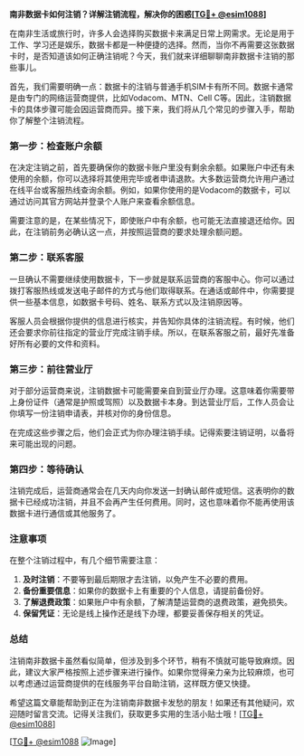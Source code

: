 **南非数据卡如何注销？详解注销流程，解决你的困惑[[TG💪+ @esim1088](https://t.me/s/esim1088)]**

在南非生活或旅行时，许多人会选择购买数据卡来满足日常上网需求。无论是用于工作、学习还是娱乐，数据卡都是一种便捷的选择。然而，当你不再需要这张数据卡时，是否知道该如何正确注销呢？今天，我们就来详细聊聊南非数据卡注销的那些事儿。

首先，我们需要明确一点：数据卡的注销与普通手机SIM卡有所不同。数据卡通常是由专门的网络运营商提供，比如Vodacom、MTN、Cell C等。因此，注销数据卡的具体步骤可能会因运营商而异。接下来，我们将从几个常见的步骤入手，帮助你了解整个注销流程。

### 第一步：检查账户余额

在决定注销之前，首先要确保你的数据卡账户里没有剩余余额。如果账户中还有未使用的余额，你可以选择将其使用完毕或者申请退款。大多数运营商允许用户通过在线平台或客服热线查询余额。例如，如果你使用的是Vodacom的数据卡，可以通过访问其官方网站并登录个人账户来查看余额信息。

需要注意的是，在某些情况下，即使账户中有余额，也可能无法直接退还给你。因此，在注销前务必确认这一点，并按照运营商的要求处理余额问题。

### 第二步：联系客服

一旦确认不需要继续使用数据卡，下一步就是联系运营商的客服中心。你可以通过拨打客服热线或发送电子邮件的方式与他们取得联系。在通话或邮件中，你需要提供一些基本信息，如数据卡号码、姓名、联系方式以及注销原因等。

客服人员会根据你提供的信息进行核实，并告知你具体的注销流程。有时候，他们还会要求你前往指定的营业厅完成注销手续。所以，在联系客服之前，最好先准备好所有必要的文件和资料。

### 第三步：前往营业厅

对于部分运营商来说，注销数据卡可能需要亲自到营业厅办理。这意味着你需要带上身份证件（通常是护照或驾照）以及数据卡本身。到达营业厅后，工作人员会让你填写一份注销申请表，并核对你的身份信息。

在完成这些步骤之后，他们会正式为你办理注销手续。记得索要注销证明，以备将来可能出现的问题。

### 第四步：等待确认

注销完成后，运营商通常会在几天内向你发送一封确认邮件或短信。这表明你的数据卡已经成功注销，并且不会再产生任何费用。同时，这也意味着你不能再使用该数据卡进行通信或其他服务了。

### 注意事项

在整个注销过程中，有几个细节需要注意：

1. **及时注销**：不要等到最后期限才去注销，以免产生不必要的费用。
2. **备份重要信息**：如果你的数据卡上有重要的个人信息，请提前备份好。
3. **了解退费政策**：如果账户中有余额，了解清楚运营商的退费政策，避免损失。
4. **保留凭证**：无论是线上操作还是线下办理，都要妥善保存相关的凭证。

### 总结

注销南非数据卡虽然看似简单，但涉及到多个环节，稍有不慎就可能导致麻烦。因此，建议大家严格按照上述步骤来进行操作。如果你觉得亲力亲为比较麻烦，也可以考虑通过运营商提供的在线服务平台自助注销，这样既方便又快捷。

希望这篇文章能帮助到正在为注销南非数据卡发愁的朋友！如果还有其他疑问，欢迎随时留言交流。记得关注我们，获取更多实用的生活小贴士哦！[[TG💪+ @esim1088](https://t.me/s/esim1088)]

[[TG💪+ @esim1088](https://t.me/s/esim1088) ![Image](https://i.postimg.cc/4NQfJmqS/Snipaste-2025-05-13-00-14-12.png)]